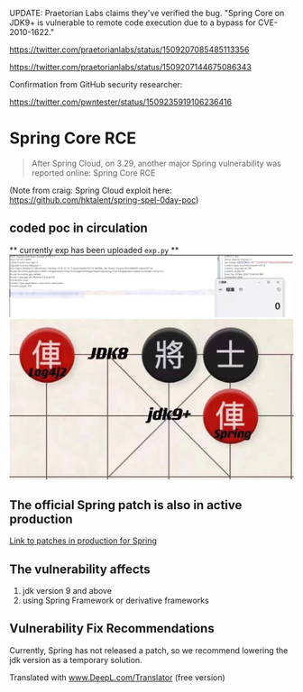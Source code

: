 UPDATE: Praetorian Labs claims they've verified the bug.
"Spring Core on JDK9+ is vulnerable to remote code execution due to a bypass for CVE-2010-1622."

https://twitter.com/praetorianlabs/status/1509207085485113356

https://twitter.com/praetorianlabs/status/1509207144675086343

Confirmation from GitHub security researcher:

https://twitter.com/pwntester/status/1509235919106236416


# Spring Core RCE

> After Spring Cloud, on 3.29, another major Spring vulnerability was reported online: Spring Core RCE

(Note from craig: Spring Cloud exploit here: https://github.com/hktalent/spring-spel-0day-poc)

## coded poc in circulation
** currently exp has been uploaded ``exp.py`` **
![circulating coded poc](images/poc.png)
![awkward situation](images/img_1.png)

## The official Spring patch is also in active production  
[Link to patches in production for Spring](https://github.com/spring-projects/spring-framework/commit/7f7fb58dd0dae86d22268a4b59ac7c72a6c22529)

## The vulnerability affects
1. jdk version 9 and above
2. using Spring Framework or derivative frameworks
## Vulnerability Fix Recommendations
Currently, Spring has not released a patch, so we recommend lowering the jdk version as a temporary solution.

Translated with www.DeepL.com/Translator (free version)
